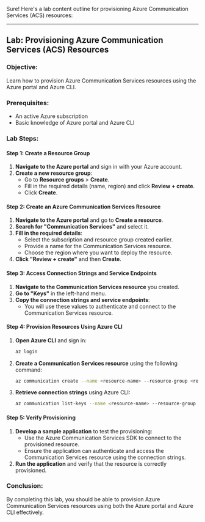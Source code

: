 Sure! Here's a lab content outline for provisioning Azure Communication Services (ACS) resources:

---

## Lab: Provisioning Azure Communication Services (ACS) Resources

### Objective:
Learn how to provision Azure Communication Services resources using the Azure portal and Azure CLI.

### Prerequisites:
- An active Azure subscription
- Basic knowledge of Azure portal and Azure CLI

### Lab Steps:

#### Step 1: Create a Resource Group
1. **Navigate to the Azure portal** and sign in with your Azure account.
2. **Create a new resource group**:
   - Go to **Resource groups** > **Create**.
   - Fill in the required details (name, region) and click **Review + create**.
   - Click **Create**.

#### Step 2: Create an Azure Communication Services Resource
1. **Navigate to the Azure portal** and go to **Create a resource**.
2. **Search for "Communication Services"** and select it.
3. **Fill in the required details**:
   - Select the subscription and resource group created earlier.
   - Provide a name for the Communication Services resource.
   - Choose the region where you want to deploy the resource.
4. **Click "Review + create"** and then **Create**.

#### Step 3: Access Connection Strings and Service Endpoints
1. **Navigate to the Communication Services resource** you created.
2. **Go to "Keys"** in the left-hand menu.
3. **Copy the connection strings and service endpoints**:
   - You will use these values to authenticate and connect to the Communication Services resource.

#### Step 4: Provision Resources Using Azure CLI
1. **Open Azure CLI** and sign in:
   ```bash
   az login
   ```
2. **Create a Communication Services resource** using the following command:
   ```bash
   az communication create --name <resource-name> --resource-group <resource-group> --location <region>
   ```
3. **Retrieve connection strings** using Azure CLI:
   ```bash
   az communication list-keys --name <resource-name> --resource-group <resource-group>
   ```

#### Step 5: Verify Provisioning
1. **Develop a sample application** to test the provisioning:
   - Use the Azure Communication Services SDK to connect to the provisioned resource.
   - Ensure the application can authenticate and access the Communication Services resource using the connection strings.
2. **Run the application** and verify that the resource is correctly provisioned.

### Conclusion:
By completing this lab, you should be able to provision Azure Communication Services resources using both the Azure portal and Azure CLI effectively.
